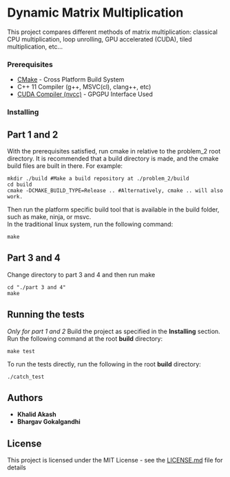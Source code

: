 # Dynamic Matrix Multiplication

This project compares different methods of matrix multiplication: classical CPU multiplication, loop unrolling, GPU accelerated (CUDA), tiled multiplication, etc...

### Prerequisites
* [CMake](https://cmake.org/download/) - Cross Platform Build System  
* C++ 11 Compiler (g++, MSVC(cl), clang++, etc)  
* [CUDA Compiler (nvcc)](https://developer.nvidia.com/cuda-zone) - GPGPU Interface Used

### Installing

## Part 1 and 2

With the prerequisites satisfied, run cmake in relative to the problem_2 root directory. It is recommended that a build directory is made, and the cmake build files are built in there. For example:
```
mkdir ./build #Make a build repository at ./problem_2/build  
cd build  
cmake -DCMAKE_BUILD_TYPE=Release .. #Alternatively, cmake .. will also work.
```

Then run the platform specific build tool that is available in the build folder, such as make, ninja, or msvc.  
In the traditional linux system, run the following command:  
```
make
```

## Part 3 and 4
Change directory to part 3 and 4 and then run make
```
cd "./part 3 and 4"
make
```

## Running the tests
*Only for part 1 and 2*
Build the project as specified in the **Installing** section.  
Run the following command at the root **build** directory:
```
make test
```
To run the tests directly, run the following in the root **build** directory:
```
./catch_test
```

## Authors

* **Khalid Akash**
* **Bhargav Gokalgandhi**

## License

This project is licensed under the MIT License - see the [LICENSE.md](LICENSE.md) file for details


